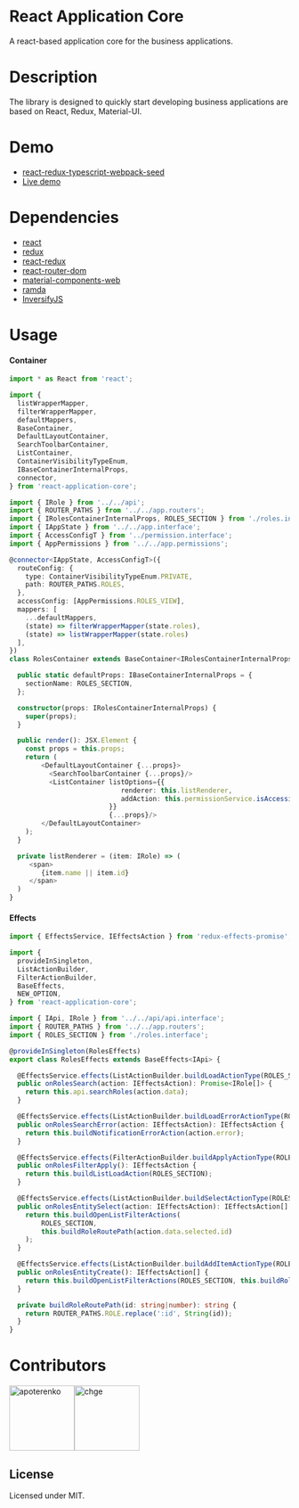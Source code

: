 # React Application Core

A react-based application core for the business applications.

# Description

The library is designed to quickly start developing business applications are based on React, Redux, Material-UI.

# Demo

* [react-redux-typescript-webpack-seed](https://github.com/apoterenko/react-redux-typescript-webpack-seed)
* [Live demo](https://apoterenko.github.io/react-redux-typescript-webpack-seed)

# Dependencies

* [react](https://github.com/facebook/react)
* [redux](https://github.com/reactjs/redux)
* [react-redux](https://github.com/reactjs/react-redux)
* [react-router-dom](https://github.com/ReactTraining/react-router)
* [material-components-web](https://github.com/material-components/material-components-web)
* [ramda](https://github.com/ramda/ramda)
* [InversifyJS](https://github.com/inversify/InversifyJS)

# Usage

#### Container

```typescript
import * as React from 'react';

import {
  listWrapperMapper,
  filterWrapperMapper,
  defaultMappers,
  BaseContainer,
  DefaultLayoutContainer,
  SearchToolbarContainer,
  ListContainer,
  ContainerVisibilityTypeEnum,
  IBaseContainerInternalProps,
  connector,
} from 'react-application-core';

import { IRole } from '../../api';
import { ROUTER_PATHS } from '../../app.routers';
import { IRolesContainerInternalProps, ROLES_SECTION } from './roles.interface';
import { IAppState } from '../../app.interface';
import { AccessConfigT } from '../permission.interface';
import { AppPermissions } from '../../app.permissions';

@connector<IAppState, AccessConfigT>({
  routeConfig: {
    type: ContainerVisibilityTypeEnum.PRIVATE,
    path: ROUTER_PATHS.ROLES,
  },
  accessConfig: [AppPermissions.ROLES_VIEW],
  mappers: [
    ...defaultMappers,
    (state) => filterWrapperMapper(state.roles),
    (state) => listWrapperMapper(state.roles)
  ],
})
class RolesContainer extends BaseContainer<IRolesContainerInternalProps, {}> {

  public static defaultProps: IBaseContainerInternalProps = {
    sectionName: ROLES_SECTION,
  };

  constructor(props: IRolesContainerInternalProps) {
    super(props);
  }

  public render(): JSX.Element {
    const props = this.props;
    return (
        <DefaultLayoutContainer {...props}>
          <SearchToolbarContainer {...props}/>
          <ListContainer listOptions={{
                            renderer: this.listRenderer,
                            addAction: this.permissionService.isAccessible(AppPermissions.ROLE_ADD),
                         }}
                         {...props}/>
        </DefaultLayoutContainer>
    );
  }

  private listRenderer = (item: IRole) => (
     <span>
        {item.name || item.id}
     </span>
  )
}
```

#### Effects

```typescript
import { EffectsService, IEffectsAction } from 'redux-effects-promise';

import {
  provideInSingleton,
  ListActionBuilder,
  FilterActionBuilder,
  BaseEffects,
  NEW_OPTION,
} from 'react-application-core';

import { IApi, IRole } from '../../api/api.interface';
import { ROUTER_PATHS } from '../../app.routers';
import { ROLES_SECTION } from './roles.interface';

@provideInSingleton(RolesEffects)
export class RolesEffects extends BaseEffects<IApi> {

  @EffectsService.effects(ListActionBuilder.buildLoadActionType(ROLES_SECTION))
  public onRolesSearch(action: IEffectsAction): Promise<IRole[]> {
    return this.api.searchRoles(action.data);
  }

  @EffectsService.effects(ListActionBuilder.buildLoadErrorActionType(ROLES_SECTION))
  public onRolesSearchError(action: IEffectsAction): IEffectsAction {
    return this.buildNotificationErrorAction(action.error);
  }

  @EffectsService.effects(FilterActionBuilder.buildApplyActionType(ROLES_SECTION))
  public onRolesFilterApply(): IEffectsAction {
    return this.buildListLoadAction(ROLES_SECTION);
  }

  @EffectsService.effects(ListActionBuilder.buildSelectActionType(ROLES_SECTION))
  public onRolesEntitySelect(action: IEffectsAction): IEffectsAction[] {
    return this.buildOpenListFilterActions(
        ROLES_SECTION,
        this.buildRoleRoutePath(action.data.selected.id)
    );
  }

  @EffectsService.effects(ListActionBuilder.buildAddItemActionType(ROLES_SECTION))
  public onRolesEntityCreate(): IEffectsAction[] {
    return this.buildOpenListFilterActions(ROLES_SECTION, this.buildRoleRoutePath(NEW_OPTION));
  }

  private buildRoleRoutePath(id: string|number): string {
    return ROUTER_PATHS.ROLE.replace(':id', String(id));
  }
}
```

# Contributors

[<img alt="apoterenko" src="https://avatars0.githubusercontent.com/u/12325691?v=4&s=460" width="117">](https://github.com/apoterenko)[<img alt="chge" src="https://avatars3.githubusercontent.com/u/400840?v=4&s=460" width="117">](https://github.com/chge)

## License

Licensed under MIT.